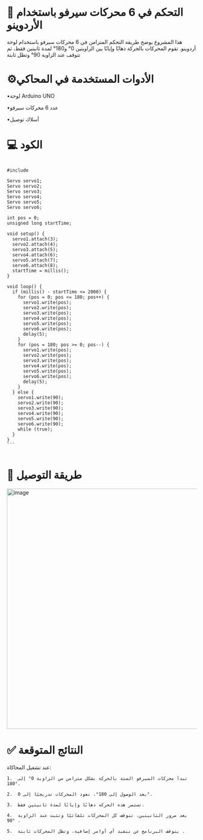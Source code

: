 # 🔧 التحكم في 6 محركات سيرفو باستخدام الأردوينو

هذا المشروع يوضح طريقة التحكم المتزامن في 6 محركات سيرفو باستخدام لوحة أردوينو. تقوم المحركات بالحركة ذهابًا وإيابًا بين الزاويتين 0° و180° لمدة ثانيتين فقط، ثم تتوقف عند الزاوية 90° وتظل ثابتة

# ⚙️الأدوات المستخدمة في المحاكي

•لوحة Arduino UNO

•عدد 6 محركات سيرفو

•أسلاك توصيل

 # 💻 الكود 
<pre>
<code>
#include <Servo.h>

Servo servo1;
Servo servo2;
Servo servo3;
Servo servo4;
Servo servo5;
Servo servo6;

int pos = 0;
unsigned long startTime;

void setup() {
  servo1.attach(3);
  servo2.attach(4);
  servo3.attach(5);
  servo4.attach(6);
  servo5.attach(7);
  servo6.attach(8);
  startTime = millis();
}

void loop() {
  if (millis() - startTime <= 2000) {
    for (pos = 0; pos <= 180; pos++) {
      servo1.write(pos);
      servo2.write(pos);
      servo3.write(pos);
      servo4.write(pos);
      servo5.write(pos);
      servo6.write(pos);
      delay(5);
    }
    for (pos = 180; pos >= 0; pos--) {
      servo1.write(pos);
      servo2.write(pos);
      servo3.write(pos);
      servo4.write(pos);
      servo5.write(pos);
      servo6.write(pos);
      delay(5);
    }
  } else {
    servo1.write(90);
    servo2.write(90);
    servo3.write(90);
    servo4.write(90);
    servo5.write(90);
    servo6.write(90);
    while (true);
  }
}
```
</code>
</pre>

# 🔌 طريقة التوصيل
<img width="723" height="637" alt="image" src="https://github.com/user-attachments/assets/7f07301b-ef3c-4873-8aae-fe095200f60f" />

# ✅ النتائج المتوقعة

عند تشغيل المحاكاة:

	1.	تبدأ محركات السيرفو الستة بالحركة بشكل متزامن من الزاوية 0° إلى 180°.
 
	2.	بعد الوصول إلى 180°، تعود المحركات تدريجيًا إلى 0°.
 
	3.	تستمر هذه الحركة ذهابًا وإيابًا لمدة ثانيتين فقط.
 
	4.	بعد مرور الثانيتين، تتوقف كل المحركات تلقائيًا وتثبت عند الزاوية 90° .
 
	5.	يتوقف البرنامج عن تنفيذ أي أوامر إضافية، وتظل المحركات ثابتة .

